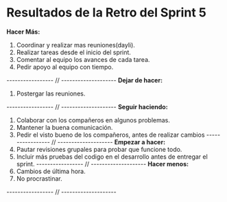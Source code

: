 # Resultados de la Retro  del Sprint 5
**Hacer Más:**
1. Coordinar y realizar mas reuniones(dayli).
2. Realizar tareas desde el inicio del sprint.
3. Comentar al equipo los avances de cada tarea.
4. Pedir apoyo al equipo con tiempo.

----------------- // --------------------
**Dejar de hacer:**
1. Postergar las reuniones.

----------------- // --------------------
**Seguir haciendo:**
1. Colaborar con los compañeros en algunos problemas.
2. Mantener la buena comunicación.
3. Pedir el visto bueno de los compañeros, antes de realizar cambios
----------------- // --------------------
**Empezar a hacer:**
1. Pautar revisiones grupales para probar que funcione todo.
2. Incluir más pruebas del codigo en el desarrollo antes de entregar el sprint. 
----------------- // --------------------
**Hacer menos:**
1. Cambios de última hora.
2. No procrastinar.

----------------- // --------------------